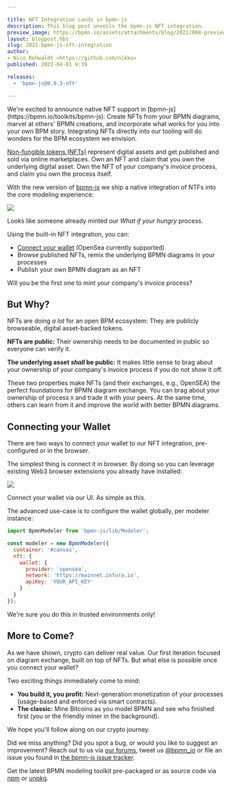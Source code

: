 ```yaml
---

title: NFT Integration Lands in bpmn-js
description: This blog post unveils the bpmn-js NFT integration.
preview_image: https://bpmn.io/assets/attachments/blog/2022/004-preview-1.png
layout: blogpost.hbs
slug: 2022-bpmn-js-nft-integration
author:
- Nico Rehwaldt <https://github.com/nikku>
published: 2022-04-01 9:39

releases:
  - 'bpmn-js@9.0.3-nft'

---
```


<p class="introduction">
  We're excited to announce native NFT support in [bpmn-js](https://bpmn.io/toolkits/bpmn-js): Create NFTs from your BPMN diagrams, marvel at others' BPMN creations, and incorporate what works for you into your own BPM story. Integrating NFTs directly into our tooling will do wonders for the BPM ecosystem we envision.
</p>

<!-- continue -->

[Non-fungible tokens (NFTs)](https://www.forbes.com/advisor/investing/nft-non-fungible-token/) represent digital assets and get published and sold via online marketplaces. Own an NFT and claim that you own the underlying digital asset. Own the NFT of your company's invoice process, and claim you own the process itself.

With the new version of [bpmn-js](https://bpmn.io/toolkits/bpmn-js) we ship a native integration of NTFs into the core modeling experience:

<div class="figure full-size">
  <a href="https://demo.bpmn.io/">
    <img src="{{ assets }}/attachments/blog/2022/004-marketplace.gif">
  </a>

  <p class="caption">
    Looks like someone already minted our <em>What if your hungry</em> process.
  </p>
</div>

Using the built-in NFT integration, you can:

* [Connect your wallet](#connect-wallet) (OpenSea currently supported)
* Browse published NFTs, remix the underlying BPMN diagrams in your processes
* Publish your own BPMN diagram as an NFT

Will you be the first one to mint your company's invoice process?


## But Why?

NFTs are doing _a lot_ for an open BPM ecosystem: They are publicly browseable, digital asset-backed tokens.

__NFTs are public:__ Their ownership needs to be documented in public so everyone can verify it.

__The underlying asset _shall_ be public:__ It makes little sense to brag about your ownership of your company's invoice process if you do not show it off.

These two properties make NFTs (and their exchanges, e.g., OpenSEA) the perfect foundations for BPMN diagram exchange. You can brag about your ownership of process `X` and trade it with your peers. At the same time, others can learn from it and improve the world with better BPMN diagrams.


## Connecting your Wallet<a name="connect-wallet"></a>

There are two ways to connect your wallet to our NFT integration, pre-configured or in the browser.

The simplest thing is connect it in browser. By doing so you can leverage existing Web3 browser extensions you already have installed:

<div class="figure full-size">
  <a href="https://demo.bpmn.io/form">
    <img src="{{ assets }}/attachments/blog/2022/004-connect.png">
  </a>

  <p class="caption">
    Connect your wallet via our UI. As simple as this.
  </p>
</div>

The advanced use-case is to configure the wallet globally, per modeler instance:

```javascript
import BpmnModeler from 'bpmn-js/lib/Modeler';

const modeler = new BpmnModeler({
  container: '#canvas',
  nft: {
    wallet: {
      provider: 'opensea',
      network: 'https://mainnet.infura.io',
      apiKey: 'YOUR_API_KEY'
    }
  }
});
```

We're sure you do this in trusted environments only!


## More to Come?

As we have shown, crypto can deliver real value.
Our first iteration focused on diagram exchange, built on top of NFTs.
But what else is possible once you connect your wallet?

Two exciting things immediately come to mind:

* __You build it, you profit:__ Next-generation monetization of your processes (usage-based and enforced via smart contracts).
* __The classic:__ Mine Bitcoins as you model BPMN and see who finished first (you or the friendly miner in the background).

We hope you'll follow along on our crypto journey.

Did we miss anything? Did you spot a bug, or would you like to suggest an improvement? Reach out to us via [our forums](https://forum.bpmn.io/), tweet us [@bpmn_io](https://twitter.com/bpmn_io) or file an issue you found in [the bpmn-js issue tracker](https://github.com/bpmn-io/bpmn-js/issues).

Get the latest BPMN modeling toolkit pre-packaged or as source code via [npm](https://www.npmjs.com/package/bpmn-js) or [unpkg](https://unpkg.com/bpmn-js).